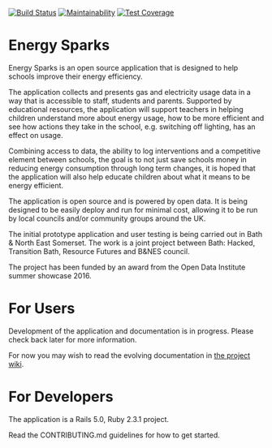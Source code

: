 [![Build Status](https://travis-ci.org/BathHacked/energy-sparks.svg?branch=master)](https://travis-ci.org/BathHacked/energy-sparks) 
[![Maintainability](https://api.codeclimate.com/v1/badges/d71b5b77250c7b468c29/maintainability)](https://codeclimate.com/repos/5ae9d48381589502d00011c7/maintainability)
[![Test Coverage](https://api.codeclimate.com/v1/badges/d71b5b77250c7b468c29/test_coverage)](https://codeclimate.com/repos/5ae9d48381589502d00011c7/test_coverage)


# Energy Sparks

Energy Sparks is an open source application that is designed to help schools improve their energy efficiency.

The application collects and presents gas and electricity usage data in a way that is accessible to staff, students and parents. Supported by educational resources, the application will support teachers in helping children understand more about energy usage, how to be more efficient and see how actions they take in the school, e.g. switching off lighting, has an effect on usage.

Combining access to data, the ability to log interventions and a competitive element between schools, the goal is to not just save schools money in reducing energy consumption through long term changes, it is hoped that the application will also help educate children about what it means to be energy efficient.

The application is open source and is powered by open data. It is being designed to be easily deploy and run for minimal cost, allowing it to be run by local councils and/or community groups around the UK.

The initial prototype application and user testing is being carried out in Bath & North East Somerset. The work is a joint project between Bath: Hacked, Transition Bath, Resource Futures and B&NES council. 

The project has been funded by an award from the Open Data Institute summer showcase 2016.

# For Users

Development of the application and documentation is in progress. Please check back later for more information.

For now you may wish to read the evolving documentation in [the project wiki](https://github.com/BathHacked/energy-sparks/wiki).

# For Developers

The application is a Rails 5.0, Ruby 2.3.1 project.

Read the CONTRIBUTING.md guidelines for how to get started.

